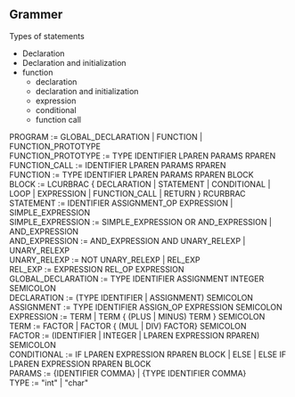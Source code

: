 ## Grammer
Types of statements  
 - Declaration
 - Declaration and initialization  
 - function  
    - declaration
    - declaration and initialization
    - expression
    - conditional
    - function call

<!-- program ::= { var-decl | func-decl | func-def }    
var-decl ::= type ident ";"  
func-decl ::= type ident "(" func-args ")" ";"  
func-def ::= type ident "(" func-args ")" func-body  
func-args ::= { type ident "," }  
type ::= "int" | "char *"

func-body ::= statement  
statement ::= "{" { statement } "}"    
                | [type] ident [ "=" expr ] ";"    
                | "return" expr ";"  
                | "if" "(" expr ")" statement [ "else" statement ]  
                | "while" "(" expr ")" statement  
                | expr ";"  

expr ::= bitwise-expr   
           | bitwise-expr = expr  
bitwise-expr ::= eq-expr  
                    | bitwise-expr & eq-expr  
                   | bitwise-expr | eq-expr  
eq-expr ::= rel-expr  
              | eq-expr == rel-expr  
              | eq-expr != rel-expr  
rel-expr ::= shift-expr  
               | rel-expr < shift-expr  
shift-expr ::= add-expr  
                 | shift-expr << add-expr  
                 | shift-expr >> add-expr  
add-expr ::= postfix-expr  
               | add-expr + postfix-expr  
               | add-expr - postfix-expr  
postfix-expr ::= prim-expr  
                   | postfix-expr [ expr ]  
                   | postfix-expr ( expr { "," expr } )  
prim-expr := number | ident | string | "(" expr ")"   -->

PROGRAM := GLOBAL_DECLARATION | FUNCTION | FUNCTION_PROTOTYPE  
FUNCTION_PROTOTYPE := TYPE IDENTIFIER LPAREN PARAMS RPAREN  
FUNCTION_CALL := IDENTIFIER LPAREN PARAMS RPAREN  
FUNCTION := TYPE IDENTIFIER LPAREN PARAMS RPAREN  BLOCK   
BLOCK := LCURBRAC { DECLARATION | STATEMENT | CONDITIONAL | LOOP | EXPRESSION | FUNCTION_CALL | RETURN } RCURBRAC  
STATEMENT := IDENTIFIER ASSIGNMENT_OP EXPRESSION | SIMPLE_EXPRESSION  
SIMPLE_EXPRESSION := SIMPLE_EXPRESSION OR AND_EXPRESSION | AND_EXPRESSION  
AND_EXPRESSION := AND_EXPRESSION AND UNARY_RELEXP | UNARY_RELEXP  
UNARY_RELEXP :=  NOT UNARY_RELEXP | REL_EXP  
REL_EXP := EXPRESSION REL_OP EXPRESSION  
GLOBAL_DECLARATION := TYPE IDENTIFIER ASSIGNMENT INTEGER SEMICOLON  
DECLARATION := (TYPE IDENTIFIER | ASSIGNMENT) SEMICOLON  
ASSIGNMENT := TYPE IDENTIFIER ASSIGN_OP EXPRESSION SEMICOLON  
EXPRESSION := TERM | TERM { (PLUS | MINUS) TERM } SEMICOLON  
TERM := FACTOR | FACTOR { (MUL | DIV) FACTOR} SEMICOLON  
FACTOR := (IDENTIFIER | INTEGER | LPAREN EXPRESSION RPAREN) SEMICOLON  
CONDITIONAL := IF LPAREN EXPRESSION RPAREN BLOCK | ELSE | ELSE IF LPAREN EXPRESSION RPAREN BLOCK    
PARAMS := {IDENTIFIER COMMA} | {TYPE IDENTIFIER COMMA}  
TYPE := "int" | "char"  